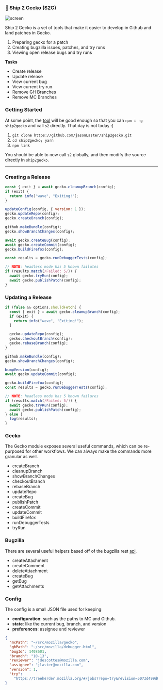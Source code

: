 ### :ship: Ship 2 Gecko (S2G)

![screen]

[screen]:https://user-images.githubusercontent.com/254562/31301037-32391c9c-aac5-11e7-9d22-83381cebf3c6.png

Ship 2 Gecko is a set of tools that make it easier to develop in Github and land patches in Gecko.

1. Preparing gecko for a patch
2. Creating bugzilla issues, patches, and try runs
3. Viewing open release bugs and try runs

**Tasks**

*  Create release
*  Update release
*  View current bug
*  View current try run
*  Remove GH Branches
*  Remove MC Branches


### Getting Started

At some point, the [tool][s2g] will be good enough so that you can `npm i -g ship2gecko`
and call `s2` directly. That day is not today :)

1. `git clone https://github.com/jasonLaster/ship2gecko.git`
2. `cd ship2gecko; yarn`
3. `npm link`

You should be able to now call `s2` globally, and then modify the source
directly in `ship2gecko`.

---

### Creating a Release

```js
const { exit } = await gecko.cleanupBranch(config);
if (exit) {
  return info("wave", "Exiting!");
}

updateConfig(config, { version: 1 });
gecko.updateRepo(config);
gecko.createBranch(config);

github.makeBundle(config);
gecko.showBranchChanges(config);

await gecko.createBug(config);
await gecko.createCommit(config);
gecko.buildFirefox(config);

const results = gecko.runDebuggerTests(config);

// NOTE: headless mode has 5 known failutes
if (results.match(/Failed: 5/)) {
  await gecko.tryRun(config);
  await gecko.publishPatch(config);
}
```

### Updating a Release

```js
if (false && options.shouldFetch) {
  const { exit } = await gecko.cleanupBranch(config);
  if (exit) {
    return info("wave", "Exiting!");
  }

  gecko.updateRepo(config);
  gecko.checkoutBranch(config);
  gecko.rebaseBranch(config);
}

github.makeBundle(config);
gecko.showBranchChanges(config);

bumpVersion(config);
await gecko.updateCommit(config);

gecko.buildFirefox(config);
const results = gecko.runDebuggerTests(config);

// NOTE: headless mode has 5 known failures
if (results.match(/Failed: 5/)) {
  await gecko.tryRun(config);
  await gecko.publishPatch(config);
} else {
  log(results);
}
```

### Gecko

The Gecko module exposes several useful commands, which can be re-purposed
for other workflows. We can always make the commands more granular as well.

*  createBranch
*  cleanupBranch
*  showBranchChanges
*  checkoutBranch
*  rebaseBranch
*  updateRepo
*  createBug
*  publishPatch
*  createCommit
*  updateCommit
*  buildFirefox
*  runDebuggerTests
*  tryRun

### Bugzilla

There are several useful helpers based off of the bugzilla rest [api].

*  createAttachment
*  createComment
*  deleteAttachment
*  createBug
*  getBug
*  getAttachments

[api]: https://bugzilla.readthedocs.io/en/5.0/api/core/v1/attachment.html

### Config

The config is a small JSON file used for keeping

* **configuration**: such as the paths to MC and Github.
* **state**: like the current bug, branch, and version
* **preferences**: assignee and reviewer

```json
{
  "mcPath": "~/src/mozilla/gecko",
  "ghPath": "~/src/mozilla/debugger.html",
  "bugId": 1408601,
  "branch": "10-13",
  "reviewer": "jdescottes@mozilla.com",
  "assignee": "jlaster@mozilla.com",
  "version": 1,
  "try":
    "https://treeherder.mozilla.org/#/jobs?repo=try&revision=5073d499d082803f7ae7678bbcdb59be79a76b30"
}
```

[s2g]:https://github.com/jasonLaster/ship2gecko.git
